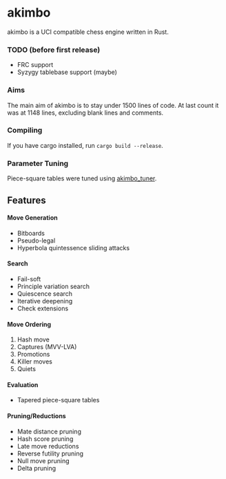 # akimbo

akimbo is a UCI compatible chess engine written in Rust.

### TODO (before first release)
- FRC support
- Syzygy tablebase support (maybe)

### Aims
The main aim of akimbo is to stay under 1500 lines of code.
At last count it was at 1148 lines, excluding blank lines and comments.

### Compiling
If you have cargo installed, run `cargo build --release`.

### Parameter Tuning
Piece-square tables were tuned using [akimbo_tuner](https://github.com/JacquesRW/akimbo_tuner).

## Features

#### Move Generation
- Bitboards
- Pseudo-legal
- Hyperbola quintessence sliding attacks

#### Search
- Fail-soft
- Principle variation search
- Quiescence search
- Iterative deepening
- Check extensions

#### Move Ordering
1. Hash move
2. Captures (MVV-LVA)
3. Promotions
4. Killer moves
5. Quiets

#### Evaluation
- Tapered piece-square tables

#### Pruning/Reductions
- Mate distance pruning
- Hash score pruning
- Late move reductions
- Reverse futility pruning
- Null move pruning
- Delta pruning
